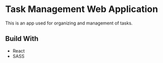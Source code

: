 # Task Management Web Application

This is an app used for organizing and management of tasks.

## Build With

- React
- SASS
